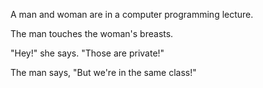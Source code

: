 A man and woman are in a computer programming lecture.  

The man touches the woman's breasts.  

"Hey!" she says. "Those are private!"  

The man says, "But we're in the same class!"
